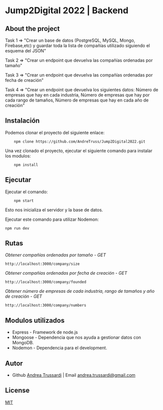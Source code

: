# Jump2Digital 2022 | Backend

## About the project

Task 1 => "Crear un base de datos (PostgreSQL, MySQL, Mongo, Firebase,etc) y guardar toda la lista de compañías utilizado siguiendo el esquema del JSON"

Task 2 => "Crear un endpoint que devuelva las compañías ordenadas por tamaño"

Task 3 => "Crear un endpoint que devuelva las compañías ordenadas por fecha de creación"

Task 4 => "Crear un endpoint que devuelva los siguientes datos: Número de empresas que hay en cada industria, Número de empresas que hay por cada rango de tamaños, Número de empresas que hay en cada año de creación"

## Instalación

Podemos clonar el proyecto del siguiente enlace:
```
    npm clone https://github.com/AndreTruss/Jump2Digital2022.git
```
Una vez clonado el proyecto, ejecutar el siguiente comando para instalar los modulos:
```
    npm install
```

## Ejecutar

Ejecutar el comando: 
```
    npm start
```
Esto nos inicializa el servidor y la base de datos.

Ejecutar este comando para utilizar Nodemon:
```
npm run dev
```


## Rutas

_Obtener compañías ordenadas por tamaño - GET_
```
http://localhost:3000/company/size
```

_Obtener compañías ordenadas por fecha de creación - GET_
```
http://localhost:3000/company/founded
```

_Obtener número de empresas de cada industria, rango de tamaños y año de creación - GET_
```
http://localhost:3000/company/numbers
```

## Modulos utilizados

* Express - Framework de node.js
* Mongoose - Dependencia que nos ayuda a gestionar datos con MongoDB.
* Nodemon - Dependencia para el development.


## Autor

* Github [Andrea Trussardi](https://github.com/AndreTruss)  |  Email andrea.trussardi@gmail.com

## License

[MIT](https://opensource.org/licenses/MIT)